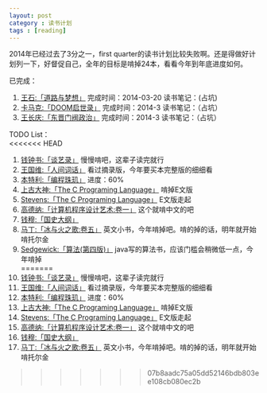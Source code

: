 ```yaml
---
layout: post
category : 读书计划
tags : [reading]
---
```

2014年已经过去了3分之一，first quarter的读书计划比较失败啊。还是得做好计划列一下，好督促自己，全年的目标是啃掉24本，看看今年到年底进度如何。    


已完成：    
1. [王石:「道路与梦想」](http://book.douban.com/subject/1464442/) 完成时间：2014-03-20   读书笔记：(占坑)    
2. [卡马克:「DOOM启世录」](http://book.douban.com/subject/1152971/) 完成时间：2014-3	读书笔记：（占坑）    
3. [王长庆:「东晋门阀政治」](http://book.douban.com/subject/1030503/) 完成时间：2014-3 读书笔记：（占坑）    


TODO List：    
<<<<<<< HEAD
1. [钱钟书:「谈艺录」](http://book.douban.com/subject/1039540/) 慢慢啃吧，这辈子读完就行
2. [王国维:「人间词话」](http://book.douban.com/subject/3124589/)  看过摘录版，今年要买本完整版的细细看
3. [本特利:「编程珠玑」](http://book.douban.com/subject/1230206/) 进度：60%
4. [上古大神:「The C Programing Language」](http://book.douban.com/subject/1236999/) 啃掉E文版
5. [Stevens:「The C Programing Language」](http://book.douban.com/subject/4859464/) E文版走起
6. [高德纳:「计算机程序设计艺术:卷一」](http://book.douban.com/subject/1852976/) 这个就啃中文的吧
7. [钱穆:「国史大纲」](http://book.douban.com/subject/1046492/)
8. [马丁:「冰与火之歌:卷五」](http://book.douban.com/subject/20381804/) 英文小书，今年啃掉吧。啃的掉的话，明年就开始啃托尔金    
9. [Sedgewick:「算法(第四版)」](http://book.douban.com/subject/19952400/) java写的算法书，应该门槛会稍微低一点，今年啃掉    
=======
1.  [钱钟书:「谈艺录」](http://book.douban.com/subject/1039540/) 慢慢啃吧，这辈子读完就行    
2.  [王国维:「人间词话」](http://book.douban.com/subject/3124589/)  看过摘录版，今年要买本完整版的细细看    
3.  [本特利:「编程珠玑」](http://book.douban.com/subject/1230206/) 进度：60%    
4.  [上古大神:「The C Programing Language」](http://book.douban.com/subject/1236999/) 啃掉E文版    
5.  [Stevens:「The C Programing Language」](http://book.douban.com/subject/4859464/) E文版走起    
6.  [高德纳:「计算机程序设计艺术:卷一」](http://book.douban.com/subject/1852976/) 这个就啃中文的吧    
7.  [钱穆:「国史大纲」](http://book.douban.com/subject/1046492/)     
8.  [马丁:「冰与火之歌:卷五」](http://book.douban.com/subject/20381804/) 英文小书，今年啃掉吧。啃的掉的话，明年就开始啃托尔金     

>>>>>>> 07b8aadc75a05dd52146bdb803ee108cb080ec2b

